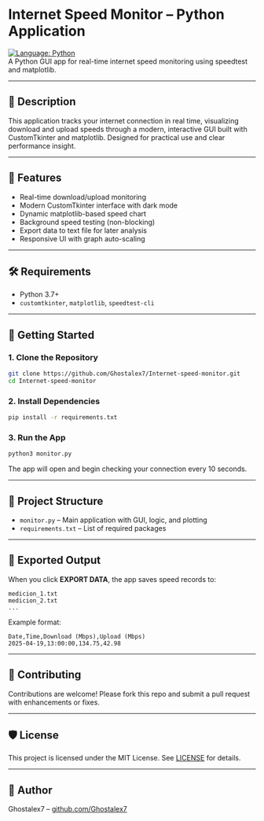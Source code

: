 # Internet Speed Monitor – Python Application

[![Language: Python](https://img.shields.io/badge/language-python-blue.svg)](https://www.python.org/)  
A Python GUI app for real-time internet speed monitoring using speedtest and matplotlib.

---

## 📘 Description
This application tracks your internet connection in real time, visualizing download and upload speeds through a modern, interactive GUI built with CustomTkinter and matplotlib. Designed for practical use and clear performance insight.

---

## 🔧 Features
- Real-time download/upload monitoring
- Modern CustomTkinter interface with dark mode
- Dynamic matplotlib-based speed chart
- Background speed testing (non-blocking)
- Export data to text file for later analysis
- Responsive UI with graph auto-scaling

---

## 🛠 Requirements
- Python 3.7+
- `customtkinter`, `matplotlib`, `speedtest-cli`

---

## 🚀 Getting Started

### 1. Clone the Repository
```bash
git clone https://github.com/Ghostalex7/Internet-speed-monitor.git
cd Internet-speed-monitor
```

### 2. Install Dependencies
```bash
pip install -r requirements.txt
```

### 3. Run the App
```bash
python3 monitor.py
```
The app will open and begin checking your connection every 10 seconds.

---

## 📂 Project Structure
- `monitor.py` – Main application with GUI, logic, and plotting
- `requirements.txt` – List of required packages

---

## 💾 Exported Output
When you click **EXPORT DATA**, the app saves speed records to:
```
medicion_1.txt
medicion_2.txt
...
```
Example format:
```
Date,Time,Download (Mbps),Upload (Mbps)
2025-04-19,13:00:00,134.75,42.98
```

---

## 🤝 Contributing
Contributions are welcome! Please fork this repo and submit a pull request with enhancements or fixes.

---

## 🛡 License
This project is licensed under the MIT License. See [LICENSE](LICENSE) for details.

---

## 👤 Author
Ghostalex7 – [github.com/Ghostalex7](https://github.com/Ghostalex7)

